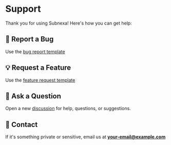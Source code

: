 
# Support

Thank you for using Subnexa! Here's how you can get help:

## 🔧 Report a Bug

Use the [bug report template](https://github.com/yourusername/subnexa/issues/new?template=bug_report.md)

## 💡 Request a Feature

Use the [feature request template](https://github.com/yourusername/subnexa/issues/new?template=feature_request.md)

## 🙋 Ask a Question

Open a new [discussion](https://github.com/yourusername/subnexa/discussions) for help, questions, or suggestions.

## 📧 Contact

If it's something private or sensitive, email us at **your-email@example.com**
